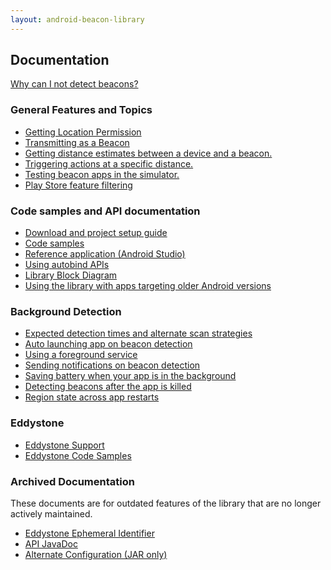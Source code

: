 ```yaml
---
layout: android-beacon-library
---
```


## Documentation

<p><a href='detection-trouble.html'>Why can I not detect beacons?</a></p>

### General Features and Topics

<ul>
<li><a href='requesting_permission.html'>Getting Location Permission</a></li>
<li><a href='beacon-transmitter.html'>Transmitting as a Beacon</a></li>
<li><a href='distance-calculations.html'>Getting distance estimates between a device and a beacon.</a></li>
<li><a href='distance-triggering.html'>Triggering actions at a specific distance.</a></li>
<li><a href='beacon_simulator.html'>Testing beacon apps in the simulator.</a></li>
<li><a href='uses-feature.html'>Play Store feature filtering</a></li>
</ul>

### Code samples and API documentation

<ul>
<li><a href='configure.html'>Download and project setup guide</a></li>
<li><a href='samples.html'>Code samples</a></li>
<li><a href='https://github.com/AltBeacon/android-beacon-library-reference'>Reference application (Android Studio)</a></li>
<li><a href='autobind.html'>Using autobind APIs</a></li>
<li><a href='block-diagram.html'>Library Block Diagram</a></li>
<li><a href='backward-compatibility.html'>Using the library with apps targeting older Android versions</a></li>
</ul>

### Background Detection

<ul>
<li><a href='detection_times.html'>Expected detection times and alternate scan strategies</a></li>
<li><a href='background_launching.html'>Auto launching app on beacon detection</a></li>
<li><a href='foreground-service.html'>Using a foreground service</a></li>
<li><a href='notifications.html'>Sending notifications on beacon detection</a></li>
<li><a href='battery_manager.html'>Saving battery when your app is in the background</a></li>
<li><a href='resume-after-terminate.html'>Detecting beacons after the app is killed</a></li>
<li><a href='state-persistence.html'>Region state across app restarts</a></li>
</ul>

### Eddystone

<ul>
<li><a href='eddystone-support.html'>Eddystone Support</a></li>
<li><a href='eddystone-how-to.html'>Eddystone Code Samples</a></li>
</ul>

### Archived Documentation

These documents are for outdated features of the library that are no longer actively maintained.

<ul>
<li><a href='eddystone-eid.html'>Eddystone Ephemeral Identifier</a></li>
<li><a href='javadoc/index.html'>API JavaDoc</a></li>
<li><a href='alternate-configuration.html'>Alternate Configuration (JAR only)</a></li>
</ul>


